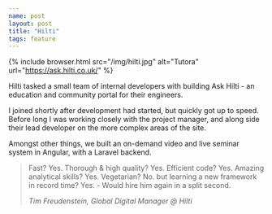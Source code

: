 ```yaml
---
name: post
layout: post
title: "Hilti"
tags: feature
---
```


{% include browser.html src="/img/hilti.jpg" alt="Tutora" url="https://ask.hilti.co.uk/" %}

Hilti tasked a small team of internal developers with building Ask Hilti - an education and community portal
for their engineers.

I joined shortly after development had started, but quickly got up to speed. Before long I was working closely with
the project manager, and along side their lead developer on the more complex areas of the site.

Amongst other things, we built an on-demand video and live seminar system in Angular, with a Laravel backend.

> Fast? Yes. Thorough & high quality? Yes. Efficient code? Yes. Amazing analytical skills? Yes. Vegetarian? No. but learning a new framework in record time? Yes. - Would hire him again in a split second.
>
> <div><cite>Tim Freudenstein, Global Digital Manager @ Hilti</cite></div>

